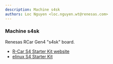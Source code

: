 ```yaml
---
description: Machine s4sk
authors: Loc Nguyen <loc.nguyen.wt@renesas.com>
---
```


### Machine s4sk

Renesas RCar Gen4 "s4sk" board.

* [R-Car S4 Starter Kit website](https://www.renesas.com/us/en/products/automotive-products/automotive-system-chips-socs/y-ask-rcar-s4-1000base-t-r-car-s4-starter-kit)
* [elinux S4 Starter Kit](https://elinux.org/R-Car/Boards/S4SK)
